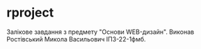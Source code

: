 # rproject
Залікове завдання з предмету "Основи WEB-дизайн". Виконав Ростівський Микола Васильович ІПЗ-22-1фмб.
